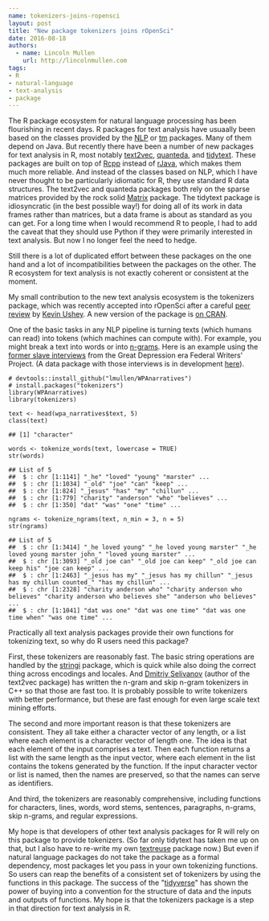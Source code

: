 ```yaml
---
name: tokenizers-joins-ropensci
layout: post
title: "New package tokenizers joins rOpenSci"
date: 2016-08-18
authors:
  - name: Lincoln Mullen
    url: http://lincolnmullen.com
tags:
- R
- natural-language
- text-analysis
- package
---
```


The R package ecosystem for natural language processing has been
flourishing in recent days. R packages for text analysis have usuaally
been based on the classes provided by the
[NLP](https://cran.r-project.org/package=NLP/) or
[tm](https://cran.r-project.org/package=tm/) packages. Many of them
depend on Java. But recently there have been a number of new packages
for text analysis in R, most notably
[text2vec](https://github.com/dselivanov/text2vec),
[quanteda](https://github.com/kbenoit/quanteda), and
[tidytext](https://github.com/juliasilge/tidytext). These packages are
built on top of [Rcpp](http://www.rcpp.org/) instead of
[rJava](https://cran.r-project.org/package=rJava/), which makes them
much more reliable. And instead of the classes based on NLP, which I
have never thought to be particularly idiomatic for R, they use standard
R data structures. The text2vec and quanteda packages both rely on the
sparse matrices provided by the rock solid
[Matrix](https://cran.r-project.org/package=Matrix/) package. The
tidytext package is idiosyncratic (in the best possible way!) for doing
all of its work in data frames rather than matrices, but a data frame is
about as standard as you can get. For a long time when I would recommend
R to people, I had to add the caveat that they should use Python if they
were primarily interested in text analysis. But now I no longer feel the
need to hedge.

Still there is a lot of duplicated effort between these packages on the
one hand and a lot of incompatibilities between the packages on the
other. The R ecosystem for text analysis is not exactly coherent or
consistent at the moment.

My small contribution to the new text analysis ecosystem is the
tokenizers package, which was recently accepted into rOpenSci after a
careful [peer review](https://github.com/ropensci/onboarding/issues/33)
by [Kevin Ushey](https://kevinushey.github.io/). A new version of the
package is [on CRAN](https://cran.r-project.org/package=tokenizers/).

One of the basic tasks in any NLP pipeline is turning texts (which
humans can read) into tokens (which machines can compute with). For
example, you might break a text into words or into
[n-grams](https://en.wikipedia.org/wiki/N-gram). Here is an example
using the [former slave
interviews](https://memory.loc.gov/ammem/snhtml/snhome.html) from the
Great Depression era Federal Writers' Project. (A data package with
those interviews is in development
[here](https://github.com/lmullen/WPAnarratives)).

    # devtools::install_github("lmullen/WPAnarratives")
    # install.packages("tokenizers")
    library(WPAnarratives)
    library(tokenizers)

    text <- head(wpa_narratives$text, 5)
    class(text)

    ## [1] "character"

    words <- tokenize_words(text, lowercase = TRUE)
    str(words)

    ## List of 5
    ##  $ : chr [1:1141] "_he" "loved" "young" "marster" ...
    ##  $ : chr [1:1034] "_old" "joe" "can" "keep" ...
    ##  $ : chr [1:824] "_jesus" "has" "my" "chillun" ...
    ##  $ : chr [1:779] "charity" "anderson" "who" "believes" ...
    ##  $ : chr [1:350] "dat" "was" "one" "time" ...

    ngrams <- tokenize_ngrams(text, n_min = 3, n = 5)
    str(ngrams)

    ## List of 5
    ##  $ : chr [1:3414] "_he loved young" "_he loved young marster" "_he loved young marster john_" "loved young marster" ...
    ##  $ : chr [1:3093] "_old joe can" "_old joe can keep" "_old joe can keep his" "joe can keep" ...
    ##  $ : chr [1:2463] "_jesus has my" "_jesus has my chillun" "_jesus has my chillun counted_" "has my chillun" ...
    ##  $ : chr [1:2328] "charity anderson who" "charity anderson who believes" "charity anderson who believes she" "anderson who believes" ...
    ##  $ : chr [1:1041] "dat was one" "dat was one time" "dat was one time when" "was one time" ...

Practically all text analysis packages provide their own functions for
tokenizing text, so why do R users need this package?

First, these tokenizers are reasonably fast. The basic string operations
are handled by the
[stringi](https://cran.r-project.org/package=stringi/) package, which is
quick while also doing the correct thing across encodings and locales.
And [Dmitriy Selivanov](http://dsnotes.com/) (author of the text2vec
package) has written the n-gram and skip n-gram tokenizers in C++ so
that those are fast too. It is probably possible to write tokenizers
with better performance, but these are fast enough for even large scale
text mining efforts.

The second and more important reason is that these tokenizers are
consistent. They all take either a character vector of any length, or a
list where each element is a character vector of length one. The idea is
that each element of the input comprises a text. Then each function
returns a list with the same length as the input vector, where each
element in the list contains the tokens generated by the function. If
the input character vector or list is named, then the names are
preserved, so that the names can serve as identifiers.

And third, the tokenizers are reasonably comprehensive, including
functions for characters, lines, words, word stems, sentences,
paragraphs, n-grams, skip n-grams, and regular expressions.

My hope is that developers of other text analysis packages for R will
rely on this package to provide tokenizers. (So far only tidytext has
taken me up on that, but I also have to re-write my own
[textreuse](https://github.com/ropensci/textreuse) package now.) But
even if natural language packages do not take the package as a formal
dependency, most packages let you pass in your own tokenizing functions.
So users can reap the benefits of a consistent set of tokenizers by
using the functions in this package. The success of the
"[tidyverse](https://twitter.com/hadleywickham/status/751805589425000450)"
has shown the power of buying into a convention for the structure of
data and the inputs and outputs of functions. My hope is that the
tokenizers package is a step in that direction for text analysis in R.


